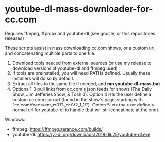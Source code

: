# youtube-dl-mass-downloader-for-cc.com

Requires ffmpeg, ffprobe and youtube-dl (see google, or this repositories releases)


These scripts assist in mass downloading cc.com shows, or a custom url, and concatenating multiple parts to one file.


1. Download tools needed from external sources (or use my release to download versions of youtube-dl and ffmpeg used)
2. If tools are preinstalled, you will need PATHs defined. Usually these installers will do so by default.
3. Extract all files to the same file if needed, and <b>run youtube.dl-mass.bat</b>
4. Options 1-3 pull links from cc.com's json feeds for shows (The Daily Show, Jim Jefferies Show, & Tosh.0). Option 4 lets the user define a custom cc.com json url (found in the show's page, starting with "cc.com/feeds/ent_m013_cc/V2_1_1/"). Option 5 lets the user define a normal url for youtube-dl to handle (but will still concatinate at the end).


Windows:


* ffmpeg: https://ffmpeg.zeranoe.com/builds/
* youtube-dl: https://yt-dl.org/downloads/2018.06.25/youtube-dl.exe

